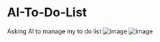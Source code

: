 # AI-To-Do-List
Asking AI to manage my to do list
![image](https://github.com/user-attachments/assets/63c93f23-8079-428e-8d79-37792f4ad380)
![image](https://github.com/user-attachments/assets/6f8ebdc0-3b5a-4095-93a9-5fc293546fc6)
